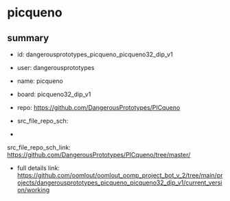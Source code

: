 # picqueno
 
## summary 
* id: dangerousprototypes_picqueno_picqueno32_dip_v1
* user: dangerousprototypes
* name: picqueno
* board: picqueno32_dip_v1
* repo: https://github.com/DangerousPrototypes/PICqueno



* src_file_repo_sch: 
*
 src_file_repo_sch_link: https://github.com/DangerousPrototypes/PICqueno/tree/master/
* full details link: https://github.com/oomlout/oomlout_oomp_project_bot_v_2/tree/main/projects/dangerousprototypes_picqueno_picqueno32_dip_v1/current_version/working  






